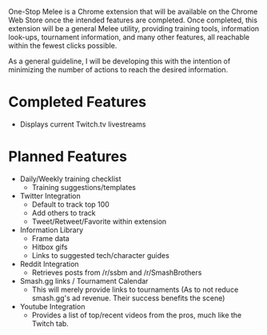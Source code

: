 One-Stop Melee is a Chrome extension that will be available on the Chrome Web Store once the intended features are completed. Once completed, this extension will be a general Melee utility, providing training tools, information look-ups, tournament information, and many other features, all reachable within the fewest clicks possible.

As a general guideline, I will be developing this with the intention of minimizing the number of actions to reach the desired information.

# Completed Features
 - Displays current Twitch.tv livestreams

# Planned Features
 - Daily/Weekly training checklist
   - Training suggestions/templates
 - Twitter Integration
   - Default to track top 100
   - Add others to track
   - Tweet/Retweet/Favorite within extension
 - Information Library
   - Frame data
   - Hitbox gifs
   - Links to suggested tech/character guides
 - Reddit Integration
   - Retrieves posts from /r/ssbm and /r/SmashBrothers
 - Smash.gg links / Tournament Calendar
   - This will merely provide links to tournaments (As to not reduce smash.gg's ad revenue. Their success benefits the scene) 
 - Youtube Integration
   - Provides a list of top/recent videos from the pros, much like the Twitch tab.
